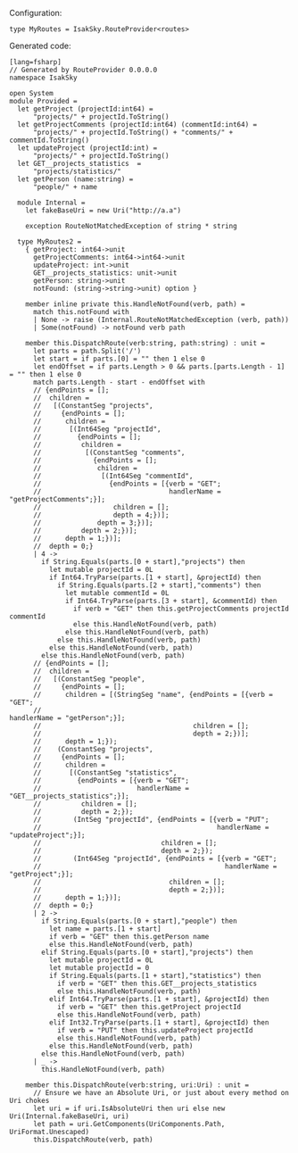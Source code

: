 Configuration:

    type MyRoutes = IsakSky.RouteProvider<routes>


Generated code:

    [lang=fsharp]
    // Generated by RouteProvider 0.0.0.0
    namespace IsakSky
    
    open System
    module Provided =
      let getProject (projectId:int64) =
          "projects/" + projectId.ToString()
      let getProjectComments (projectId:int64) (commentId:int64) =
          "projects/" + projectId.ToString() + "comments/" + commentId.ToString()
      let updateProject (projectId:int) =
          "projects/" + projectId.ToString()
      let GET__projects_statistics  =
          "projects/statistics/"
      let getPerson (name:string) =
          "people/" + name
    
      module Internal =
        let fakeBaseUri = new Uri("http://a.a")
    
        exception RouteNotMatchedException of string * string
    
      type MyRoutes2 =
        { getProject: int64->unit
          getProjectComments: int64->int64->unit
          updateProject: int->unit
          GET__projects_statistics: unit->unit
          getPerson: string->unit
          notFound: (string->string->unit) option }
    
        member inline private this.HandleNotFound(verb, path) =
          match this.notFound with
          | None -> raise (Internal.RouteNotMatchedException (verb, path))
          | Some(notFound) -> notFound verb path
    
        member this.DispatchRoute(verb:string, path:string) : unit =
          let parts = path.Split('/')
          let start = if parts.[0] = "" then 1 else 0
          let endOffset = if parts.Length > 0 && parts.[parts.Length - 1] = "" then 1 else 0
          match parts.Length - start - endOffset with
          // {endPoints = [];
          //  children =
          //   [(ConstantSeg "projects",
          //     {endPoints = [];
          //      children =
          //       [(Int64Seg "projectId",
          //         {endPoints = [];
          //          children =
          //           [(ConstantSeg "comments",
          //             {endPoints = [];
          //              children =
          //               [(Int64Seg "commentId",
          //                 {endPoints = [{verb = "GET";
          //                                handlerName = "getProjectComments";}];
          //                  children = [];
          //                  depth = 4;})];
          //              depth = 3;})];
          //          depth = 2;})];
          //      depth = 1;})];
          //  depth = 0;}
          | 4 ->
            if String.Equals(parts.[0 + start],"projects") then
              let mutable projectId = 0L
              if Int64.TryParse(parts.[1 + start], &projectId) then
                if String.Equals(parts.[2 + start],"comments") then
                  let mutable commentId = 0L
                  if Int64.TryParse(parts.[3 + start], &commentId) then
                    if verb = "GET" then this.getProjectComments projectId commentId
                    else this.HandleNotFound(verb, path)
                  else this.HandleNotFound(verb, path)
                else this.HandleNotFound(verb, path)
              else this.HandleNotFound(verb, path)
            else this.HandleNotFound(verb, path)
          // {endPoints = [];
          //  children =
          //   [(ConstantSeg "people",
          //     {endPoints = [];
          //      children = [(StringSeg "name", {endPoints = [{verb = "GET";
          //                                                    handlerName = "getPerson";}];
          //                                      children = [];
          //                                      depth = 2;})];
          //      depth = 1;});
          //    (ConstantSeg "projects",
          //     {endPoints = [];
          //      children =
          //       [(ConstantSeg "statistics",
          //         {endPoints = [{verb = "GET";
          //                        handlerName = "GET__projects_statistics";}];
          //          children = [];
          //          depth = 2;});
          //        (IntSeg "projectId", {endPoints = [{verb = "PUT";
          //                                            handlerName = "updateProject";}];
          //                              children = [];
          //                              depth = 2;});
          //        (Int64Seg "projectId", {endPoints = [{verb = "GET";
          //                                              handlerName = "getProject";}];
          //                                children = [];
          //                                depth = 2;})];
          //      depth = 1;})];
          //  depth = 0;}
          | 2 ->
            if String.Equals(parts.[0 + start],"people") then
              let name = parts.[1 + start]
              if verb = "GET" then this.getPerson name
              else this.HandleNotFound(verb, path)
            elif String.Equals(parts.[0 + start],"projects") then
              let mutable projectId = 0L
              let mutable projectId = 0
              if String.Equals(parts.[1 + start],"statistics") then
                if verb = "GET" then this.GET__projects_statistics 
                else this.HandleNotFound(verb, path)
              elif Int64.TryParse(parts.[1 + start], &projectId) then
                if verb = "GET" then this.getProject projectId
                else this.HandleNotFound(verb, path)
              elif Int32.TryParse(parts.[1 + start], &projectId) then
                if verb = "PUT" then this.updateProject projectId
                else this.HandleNotFound(verb, path)
              else this.HandleNotFound(verb, path)
            else this.HandleNotFound(verb, path)
          | _ ->
            this.HandleNotFound(verb, path)
    
        member this.DispatchRoute(verb:string, uri:Uri) : unit =
          // Ensure we have an Absolute Uri, or just about every method on Uri chokes
          let uri = if uri.IsAbsoluteUri then uri else new Uri(Internal.fakeBaseUri, uri)
          let path = uri.GetComponents(UriComponents.Path, UriFormat.Unescaped)
          this.DispatchRoute(verb, path)
    
    